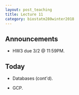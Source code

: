 ```yaml
---
layout: post_teaching
title: Lecture 11
category: biostatm280winter2018
---
```


## Announcements

* HW3 due 3/2 @ 11:59PM.
    
## Today

* Databases (cont'd).

* GCP.